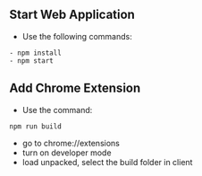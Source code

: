 ## Start Web Application
- Use the following commands:
```
- npm install
- npm start
```

## Add Chrome Extension
- Use the command: 
```
npm run build
```
- go to chrome://extensions
- turn on developer mode
- load unpacked, select the build folder in client
